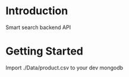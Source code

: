 # Introduction 
Smart search backend API

# Getting Started
Import ./Data/product.csv to your dev mongodb
